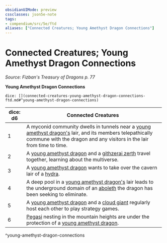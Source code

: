 ```yaml
---
obsidianUIMode: preview
cssclasses: json5e-note
tags:
- compendium/src/5e/ftd
aliases: ["Connected Creatures; Young Amethyst Dragon Connections"]
---
```

# Connected Creatures; Young Amethyst Dragon Connections
*Source: Fizban's Treasury of Dragons p. 77* 

**Young Amethyst Dragon Connections**

`dice: [](connected-creatures-young-amethyst-dragon-connections-ftd.md#^young-amethyst-dragon-connections)`

| dice: d6 | Connected Creatures |
|----------|---------------------|
| 1 | A myconid community dwells in tunnels near a [young amethyst dragon's](/3-Mechanics/CLI/bestiary/dragon/young-amethyst-dragon-ftd.md) lair, and its members telepathically commune with the dragon and any visitors in the lair from time to time. |
| 2 | A [young amethyst dragon](/3-Mechanics/CLI/bestiary/dragon/young-amethyst-dragon-ftd.md) and a [githzerai zerth](/3-Mechanics/CLI/bestiary/humanoid/githzerai-zerth.md) travel together, learning about the multiverse. |
| 3 | A [young amethyst dragon](/3-Mechanics/CLI/bestiary/dragon/young-amethyst-dragon-ftd.md) wants to take over the cavern lair of a [hydra](/3-Mechanics/CLI/bestiary/monstrosity/hydra.md). |
| 4 | A deep pool in a [young amethyst dragon's](/3-Mechanics/CLI/bestiary/dragon/young-amethyst-dragon-ftd.md) lair leads to the underground domain of an [aboleth](/3-Mechanics/CLI/bestiary/aberration/aboleth.md) the dragon has been seeking to eliminate. |
| 5 | A [young amethyst dragon](/3-Mechanics/CLI/bestiary/dragon/young-amethyst-dragon-ftd.md) and a [cloud giant](/3-Mechanics/CLI/bestiary/giant/cloud-giant.md) regularly host each other to play strategy games. |
| 6 | [Pegasi](/3-Mechanics/CLI/bestiary/celestial/pegasus.md) nesting in the mountain heights are under the protection of a [young amethyst dragon](/3-Mechanics/CLI/bestiary/dragon/young-amethyst-dragon-ftd.md). |
^young-amethyst-dragon-connections
